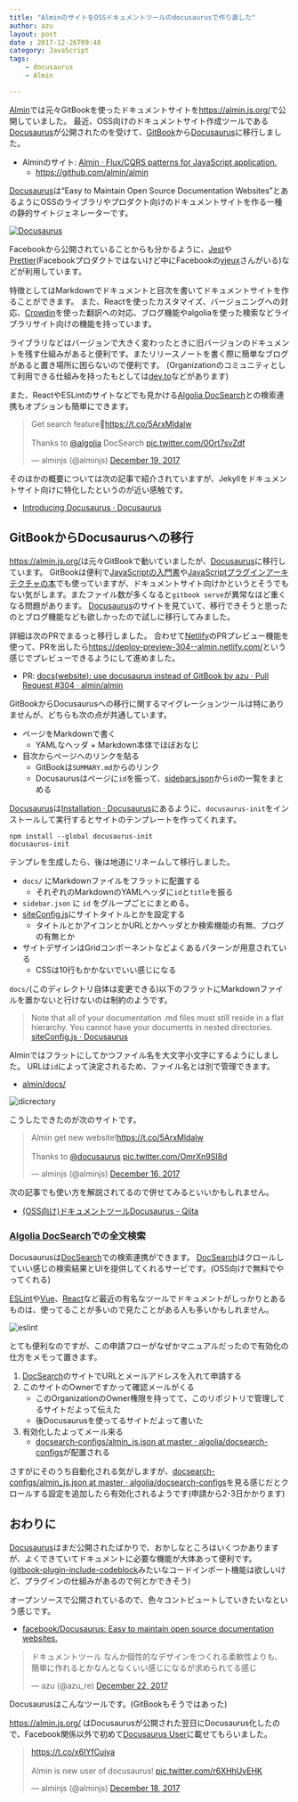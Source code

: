 ```yaml
---
title: "AlminのサイトをOSSドキュメントツールのdocusaurusで作り直した"
author: azu
layout: post
date : 2017-12-26T09:48
category: JavaScript
tags:
    - docusaurus
    - Almin

---
```


[Almin](https://github.com/almin/almin "Almin")では元々GitBookを使ったドキュメントサイトを<https://almin.js.org/>で公開していました。
最近、OSS向けのドキュメントサイト作成ツールである[Docusaurus](https://docusaurus.io/ "Docusaurus")が公開されたのを受けて、[GitBook](https://www.gitbook.com/)から[Docusaurus](https://docusaurus.io/ "Docusaurus")に移行しました。

- Alminのサイト: [Almin · Flux/CQRS patterns for JavaScript application.](https://almin.js.org/ "Almin · Flux/CQRS patterns for JavaScript application.")
	- <https://github.com/almin/almin>

[Docusaurus](https://docusaurus.io/ "Docusaurus")は<q>Easy to Maintain Open Source Documentation Websites</q>とあるようにOSSのライブラリやプロダクト向けのドキュメントサイトを作る一種の静的サイトジェネレーターです。

[![Docusaurus](https://efcl.info/wp-content/uploads/2017/12/26-1514286444.png)](https://docusaurus.io/)

Facebookから公開されていることからも分かるように、[Jest](http://facebook.github.io/jest/ "Jest")や[Prettier](https://prettier.io/ "Prettier")(Facebookプロダクトではないけど中にFacebookの[vjeux](https://github.com/vjeux "vjeux")さんがいる)などが利用しています。

特徴としてはMarkdownでドキュメントと目次を書いてドキュメントサイトを作ることができます。
また、Reactを使ったカスタマイズ、バージョニングへの対応、[Crowdin](https://crowdin.com/ "Crowdin")を使った翻訳への対応、ブログ機能やalgoliaを使った検索などライブラリサイト向けの機能を持っています。

ライブラリなどはバージョンで大きく変わったときに旧バージョンのドキュメントを残す仕組みがあると便利です。またリリースノートを書く際に簡単なブログがあると置き場所に困らないので便利です。
(Organizationのコミュニティとして利用できる仕組みを持ったもとしては[dev.to](https://dev.to/)などがあります)

また、ReactやESLintのサイトなどでも見かける[Algolia DocSearch](https://community.algolia.com/docsearch/ "DocSearch")との検索連携もオプションも簡単にできます。

<blockquote class="twitter-tweet" data-lang="en"><p lang="en" dir="ltr">Get search feature🔎<a href="https://t.co/5ArxMldalw">https://t.co/5ArxMldalw</a><br><br>Thanks to <a href="https://twitter.com/algolia?ref_src=twsrc%5Etfw">@algolia</a> DocSearch <a href="https://t.co/0Ort7svZdf">pic.twitter.com/0Ort7svZdf</a></p>&mdash; alminjs (@alminjs) <a href="https://twitter.com/alminjs/status/943113112193941504?ref_src=twsrc%5Etfw">December 19, 2017</a></blockquote>
<script async src="https://platform.twitter.com/widgets.js" charset="utf-8"></script>


そのほかの概要については次の記事で紹介されていますが、Jekyllをドキュメントサイト向けに特化したというのが近い感触です。

- [Introducing Docusaurus · Docusaurus](https://docusaurus.io/blog/2017/12/14/introducing-docusaurus.html "Introducing Docusaurus · Docusaurus")

## GitBookからDocusaurusへの移行

<https://almin.js.org/>は元々GitBookで動いていましたが、[Docusaurus](https://docusaurus.io/ "Docusaurus")に移行しています。
GitBookは便利で[JavaScriptの入門書](https://github.com/asciidwango/js-primer)や[JavaScriptプラグインアーキテクチャの本](https://github.com/azu/JavaScript-Plugin-Architecture "JavaScriptプラグインアーキテクチャの本")でも使っていますが、ドキュメントサイト向けかというとそうでもない気がします。またファイル数が多くなると`gitbook serve`が異常なほど重くなる問題があります。
[Docusaurus](https://docusaurus.io/ "Docusaurus")のサイトを見ていて、移行できそうと思ったのとブログ機能なども欲しかったので試しに移行してみました。

詳細は次のPRでまるっと移行しました。
合わせて[Netlify](https://www.netlify.com/ "Netlify")のPRプレビュー機能を使って、PRを出したら<https://deploy-preview-304--almin.netlify.com/>という感じでプレビューできるようにして進めました。

- PR: [docs(website): use docusaurus instead of GitBook by azu · Pull Request #304 · almin/almin](https://github.com/almin/almin/pull/304 "docs(website): use docusaurus instead of GitBook by azu · Pull Request #304 · almin/almin")

GitBookからDocusaurusへの移行に関するマイグレーションツールは特にありませんが、どちらも次の点が共通しています。

- ページをMarkdownで書く
	- YAMLなヘッダ + Markdown本体でほぼおなじ
- 目次からページへのリンクを貼る
	- GitBookは`SUMMARY.md`からのリンク
	- Docusaurusはページに`id`を振って、[sidebars.json](https://github.com/almin/almin/blob/master/website/sidebars.json "sidebars.json")から`id`の一覧をまとめる


[Docusaurus](https://docusaurus.io/ "Docusaurus")は[Installation · Docusaurus](https://docusaurus.io/docs/en/installation.html "Installation · Docusaurus")にあるように、`docusaurus-init`をインストールして実行するとサイトのテンプレートを作ってくれます。

```
npm install --global docusaurus-init
docusaurus-init
```

テンプレを生成したら、後は地道にリネームして移行しました。

- `docs/` にMarkdownファイルをフラットに配置する
	- それぞれのMarkdownのYAMLヘッダに`id`と`title`を振る
- `sidebar.json` に `id` をグループごとにまとめる。
- [siteConfig.js](https://github.com/almin/almin/blob/master/website/siteConfig.js "siteConfig.js")にサイトタイトルとかを設定する
	- タイトルとかアイコンとかURLとかヘッダとか検索機能の有無、ブログの有無とか
- サイトデザインはGridコンポーネントなどよくあるパターンが用意されている
	- CSSは10行もかかないでいい感じになる
	
`docs/`(このディレクトリ自体は変更できる)以下のフラットにMarkdownファイルを置かないと行けないのは制約のようです。
	
> Note that all of your documentation .md files must still reside in a flat hierarchy. You cannot have your documents in nested directories.   
> [siteConfig.js · Docusaurus](https://docusaurus.io/docs/en/site-config.html#optional-fields "siteConfig.js · Docusaurus")


Alminではフラットにしてかつファイル名を大文字小文字にするようにしました。
URLは`id`によって決定されるため、ファイル名とは別で管理できます。

- [almin/docs/](https://github.com/almin/almin/tree/master/docs "almin/docs/")

![dicrectory](https://efcl.info/wp-content/uploads/2017/12/26-1514284267.png)

こうしたできたのが次のサイトです。

<blockquote class="twitter-tweet" data-lang="en"><p lang="en" dir="ltr">Almin get new website!<a href="https://t.co/5ArxMldalw">https://t.co/5ArxMldalw</a><br><br>Thanks to <a href="https://twitter.com/docusaurus?ref_src=twsrc%5Etfw">@docusaurus</a> <a href="https://t.co/OmrXn9SI8d">pic.twitter.com/OmrXn9SI8d</a></p>&mdash; alminjs (@alminjs) <a href="https://twitter.com/alminjs/status/942068484560715776?ref_src=twsrc%5Etfw">December 16, 2017</a></blockquote>
<script async src="https://platform.twitter.com/widgets.js" charset="utf-8"></script>

次の記事でも使い方を解説されてるので併せてみるといいかもしれません。

- [(OSS向け)ドキュメントツールDocusaurus - Qiita](https://qiita.com/takeyuichi/items/835f2f5a882e3144e759 "(OSS向け)ドキュメントツールDocusaurus - Qiita")

### [Algolia DocSearch](https://community.algolia.com/docsearch/ "DocSearch")での全文検索

Docusaurusは[DocSearch](https://community.algolia.com/docsearch/ "DocSearch")での検索連携ができます。
[DocSearch](https://community.algolia.com/docsearch/ "DocSearch")はクロールしていい感じの検索結果とUIを提供してくれるサービです。(OSS向けで無料でやってくれる)

[ESLint](https://eslint.org/)や[Vue](vuejs.org/guide/)、[React](https://reactjs.org/)など最近の有名なツールでドキュメントがしっかりとあるものは、使ってることが多いので見たことがある人も多いかもしれません。

![eslint](https://efcl.info/wp-content/uploads/2017/12/26-1514284622.png)

とても便利なのですが、この申請フローがなぜかマニュアルだったので有効化の仕方をメモって置きます。

1. [DocSearch](https://community.algolia.com/docsearch/ "DocSearch")のサイトでURLとメールアドレスを入れて申請する
2. このサイトのOwnerですかって確認メールがくる
	- このOrganizationのOwner権限を持ってて、このリポジトリで管理してるサイトだよって伝えた
	- 後Docusaurusを使ってるサイトだよって書いた
3. 有効化したよってメール来る
	- [docsearch-configs/almin_js.json at master · algolia/docsearch-configs](https://github.com/algolia/docsearch-configs/blob/master/configs/almin_js.json "docsearch-configs/almin_js.json at master · algolia/docsearch-configs")が配置される

さすがにそのうち自動化される気がしますが、[docsearch-configs/almin_js.json at master · algolia/docsearch-configs](https://github.com/algolia/docsearch-configs/blob/master/configs/almin_js.json "docsearch-configs/almin_js.json at master · algolia/docsearch-configs")を見る感じだとクロールする設定を追加したら有効化されるようです(申請から2-3日かかります)

## おわりに

[Docusaurus](https://docusaurus.io/ "Docusaurus")はまだ公開されたばかりで、おかしなところはいくつかありますが、よくできていてドキュメントに必要な機能が大体あって便利です。
([gitbook-plugin-include-codeblock](https://github.com/azu/gitbook-plugin-include-codeblock "gitbook-plugin-include-codeblock")みたいなコードインポート機能は欲しいけど、プラグインの仕組みがあるので何とかできそう)

オープンソースで公開されているので、色々コントビュートしていきたいなという感じです。

- [facebook/Docusaurus: Easy to maintain open source documentation websites.](https://github.com/facebook/Docusaurus "facebook/Docusaurus: Easy to maintain open source documentation websites.")


<blockquote class="twitter-tweet" data-lang="en"><p lang="ja" dir="ltr">ドキュメントツール なんか個性的なデザインをつくれる柔軟性よりも、簡単に作れるとかなんとなくいい感じになるが求められてる感じ</p>&mdash; azu (@azu_re) <a href="https://twitter.com/azu_re/status/944196537126567937?ref_src=twsrc%5Etfw">December 22, 2017</a></blockquote>
<script async src="https://platform.twitter.com/widgets.js" charset="utf-8"></script>

Docusaurusはこんなツールです。(GitBookもそうではあった)

<https://almin.js.org/> はDocusaurusが公開された翌日にDocusaurus化したので、Facebook関係以外で初めて[Docusaurus User](docusaurus.io/en/users.html)に載せてもらいました。

<blockquote class="twitter-tweet" data-lang="en"><p lang="en" dir="ltr"><a href="https://t.co/x6IYfCujya">https://t.co/x6IYfCujya</a><br><br>Almin is new user of docusaurus! <a href="https://t.co/r6XHhUvEHK">pic.twitter.com/r6XHhUvEHK</a></p>&mdash; alminjs (@alminjs) <a href="https://twitter.com/alminjs/status/942896757024866304?ref_src=twsrc%5Etfw">December 18, 2017</a></blockquote>
<script async src="https://platform.twitter.com/widgets.js" charset="utf-8"></script>
